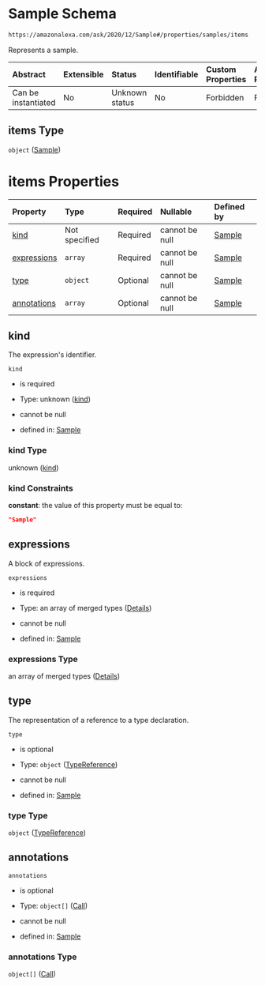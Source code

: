 # Sample Schema

```txt
https://amazonalexa.com/ask/2020/12/Sample#/properties/samples/items
```

Represents a sample.

| Abstract            | Extensible | Status         | Identifiable | Custom Properties | Additional Properties | Access Restrictions | Defined In                                                                              |
| :------------------ | :--------- | :------------- | :----------- | :---------------- | :-------------------- | :------------------ | :-------------------------------------------------------------------------------------- |
| Can be instantiated | No         | Unknown status | No           | Forbidden         | Forbidden             | none                | [DialogDeclaration.json\*](../../schemas/DialogDeclaration.json "open original schema") |

## items Type

`object` ([Sample](dialogdeclaration-properties-samples-sample.md))

# items Properties

| Property                    | Type          | Required | Nullable       | Defined by                                                                                                                   |
| :-------------------------- | :------------ | :------- | :------------- | :--------------------------------------------------------------------------------------------------------------------------- |
| [kind](#kind)               | Not specified | Required | cannot be null | [Sample](sample-properties-kind.md "https://amazonalexa.com/ask/2020/12/Sample#/properties/kind")                            |
| [expressions](#expressions) | `array`       | Required | cannot be null | [Sample](condition-properties-sampleblock-1.md "https://amazonalexa.com/ask/2020/12/SampleBlock#/properties/expressions")    |
| [type](#type)               | `object`      | Optional | cannot be null | [Sample](actiondeclaration-properties-typereference.md "https://amazonalexa.com/ask/2020/12/TypeReference#/properties/type") |
| [annotations](#annotations) | `array`       | Optional | cannot be null | [Sample](sample-properties-annotations.md "https://amazonalexa.com/ask/2020/12/Sample#/properties/annotations")              |

## kind

The expression's identifier.

`kind`

*   is required

*   Type: unknown ([kind](sample-properties-kind.md))

*   cannot be null

*   defined in: [Sample](sample-properties-kind.md "https://amazonalexa.com/ask/2020/12/Sample#/properties/kind")

### kind Type

unknown ([kind](sample-properties-kind.md))

### kind Constraints

**constant**: the value of this property must be equal to:

```json
"Sample"
```

## expressions

A block of expressions.

`expressions`

*   is required

*   Type: an array of merged types ([Details](sampleblock-items.md))

*   cannot be null

*   defined in: [Sample](condition-properties-sampleblock-1.md "https://amazonalexa.com/ask/2020/12/SampleBlock#/properties/expressions")

### expressions Type

an array of merged types ([Details](sampleblock-items.md))

## type

The representation of a reference to a type declaration.

`type`

*   is optional

*   Type: `object` ([TypeReference](actiondeclaration-properties-typereference.md))

*   cannot be null

*   defined in: [Sample](actiondeclaration-properties-typereference.md "https://amazonalexa.com/ask/2020/12/TypeReference#/properties/type")

### type Type

`object` ([TypeReference](actiondeclaration-properties-typereference.md))

## annotations



`annotations`

*   is optional

*   Type: `object[]` ([Call](actiondeclaration-properties-annotations-call.md))

*   cannot be null

*   defined in: [Sample](sample-properties-annotations.md "https://amazonalexa.com/ask/2020/12/Sample#/properties/annotations")

### annotations Type

`object[]` ([Call](actiondeclaration-properties-annotations-call.md))
